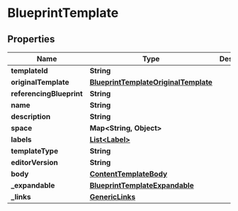 # BlueprintTemplate

## Properties
Name | Type | Description | Notes
------------ | ------------- | ------------- | -------------
**templateId** | **String** |  | 
**originalTemplate** | [**BlueprintTemplateOriginalTemplate**](BlueprintTemplateOriginalTemplate.md) |  | 
**referencingBlueprint** | **String** |  | 
**name** | **String** |  | 
**description** | **String** |  | 
**space** | **Map&lt;String, Object&gt;** |  |  [optional]
**labels** | [**List&lt;Label&gt;**](Label.md) |  | 
**templateType** | **String** |  | 
**editorVersion** | **String** |  |  [optional]
**body** | [**ContentTemplateBody**](ContentTemplateBody.md) |  |  [optional]
**_expandable** | [**BlueprintTemplateExpandable**](BlueprintTemplateExpandable.md) |  |  [optional]
**_links** | [**GenericLinks**](GenericLinks.md) |  | 
